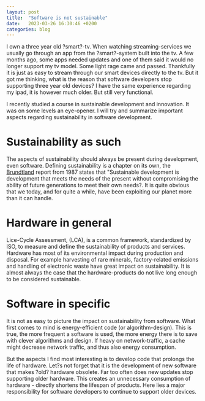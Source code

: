 ```yaml
---
layout: post
title:  "Software is not sustainable"
date:   2023-03-26 16:30:46 +0200
categories: blog
---
```


I own a three year old ?smart?-tv. When watching streaming-services we usually go through an app from the ?smart?-system built into the tv. A few months ago, some apps needed updates and one of them said it would no longer support my tv model. Some light rage came and passed. Thankfully it is just as easy to stream through our smart devices directly to the tv. But it got me thinking, what is the reason that software developers stop supporting three year old devices? I have the same experience regarding my ipad, it is however much older. But still very functional.

I recently studied a course in sustainable development and innovation. It was on some levels an eye-opener. I will try and summarize important aspects regarding sustainability in software development.

# Sustainability as such
The aspects of sustainability should always be present during development, even software. Defining sustainability is a chapter on its own, the [Brundtland] report from 1987 states that "Sustainable development is development that meets the needs of the present without compromising the ability of future generations to meet their own needs?. It is quite obvious that we today, and for quite a while, have been exploiting our planet more than it can handle.

# Hardware in general
Lice-Cycle Assessment, (LCA),  is a common framework, standardized by ISO, to measure and define the sustainability of products and services. Hardware has most of its environmental impact during production and disposal. For example harvesting of rare minerals, factory-related emissions and handling of electronic waste have great impact on sustainability. It is almost always the case that the hardware-products do not live long enough to be considered sustainable. 

# Software in specific
It is not as easy to picture the impact on sustainability from software. What first comes to mind is energy-efficient code (or algorithm-design). This is true, the more frequent a software is used, the more energy there is to save with clever algorithms and design. If heavy on network-traffic, a cache might decrease network traffic, and thus also energy consumption. 

But the aspects I find most interesting is to develop code that prolongs the life of hardware. Let?s not forget that it is the development of new software that makes ?old? hardware obsolete. Far too often does new updates stop supporting older hardware. This creates an unnecessary consumption of hardware - directly shortens the lifespan of products. Here lies a major responsibility for software developers to continue to support older devices.

[Brundtland]: https://en.wikipedia.org/wiki/Brundtland_Commission